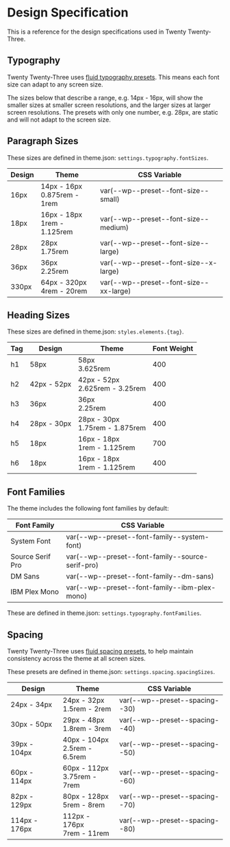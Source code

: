 # Design Specification

This is a reference for the design specifications used in Twenty Twenty-Three.

## Typography

Twenty Twenty-Three uses [fluid typography presets](https://github.com/WordPress/gutenberg/pull/39529). This means each font size can adapt to any screen size.

The sizes below that describe a range, e.g. 14px - 16px, will show the smaller sizes at smaller screen resolutions, and the larger sizes at larger screen resolutions. The presets with only one number, e.g. 28px, are static and will not adapt to the screen size.

## Paragraph Sizes

These sizes are defined in theme.json: `settings.typography.fontSizes`.

| Design | Theme | CSS Variable |
| --------- | ----------- | ------------ |
| 16px | 14px - 16px<br />0.875rem - 1rem | var(--wp--preset--font-size--small) |
| 18px | 16px - 18px<br />1rem - 1.125rem | var(--wp--preset--font-size--medium) |
| 28px | 28px<br />1.75rem | var(--wp--preset--font-size--large) |
| 36px | 36px<br />2.25rem | var(--wp--preset--font-size--x-large) |
| 330px | 64px - 320px<br />4rem - 20rem | var(--wp--preset--font-size--xx-large) |

## Heading Sizes

These sizes are defined in theme.json: `styles.elements.{tag}`.

| Tag | Design | Theme | Font Weight |
| --------- | ----------- | ------------ | ------- |
| h1 | 58px | 58px<br />3.625rem | 400 |
| h2 | 42px - 52px | 42px - 52px<br />2.625rem - 3.25rem | 400 |
| h3 | 36px | 36px<br />2.25rem | 400 |
| h4 | 28px - 30px | 28px - 30px<br />1.75rem - 1.875rem | 400 |
| h5 | 18px | 16px - 18px<br />1rem - 1.125rem | 700 |
| h6 | 18px | 16px - 18px<br />1rem - 1.125rem | 400 |

## Font Families

The theme includes the following font families by default:

| Font Family | CSS Variable |
| ----------- | ------------ |
| System Font | var(--wp--preset--font-family--system-font) |
| Source Serif Pro | var(--wp--preset--font-family--source-serif-pro) |
| DM Sans | var(--wp--preset--font-family--dm-sans) |
| IBM Plex Mono | var(--wp--preset--font-family--ibm-plex-mono) |

These are defined in theme.json: `settings.typography.fontFamilies`.

## Spacing

Twenty Twenty-Three uses [fluid spacing presets](https://github.com/WordPress/gutenberg/pull/41527), to help maintain consistency across the theme at all screen sizes. 

These presets are defined in theme.json: `settings.spacing.spacingSizes`.

| Design | Theme | CSS Variable |
| --------- | ----------- | ------------ |
| 24px - 34px | 24px - 32px<br />1.5rem - 2rem | var(--wp--preset--spacing--30) |
| 30px - 50px | 29px - 48px<br />1.8rem - 3rem | var(--wp--preset--spacing--40) |
| 39px - 104px | 40px - 104px<br />2.5rem - 6.5rem | var(--wp--preset--spacing--50) |
| 60px - 114px | 60px - 112px<br />3.75rem - 7rem | var(--wp--preset--spacing--60) |
| 82px - 129px | 80px - 128px<br />5rem - 8rem | var(--wp--preset--spacing--70) |
| 114px - 176px | 112px - 176px<br />7rem - 11rem | var(--wp--preset--spacing--80) |
